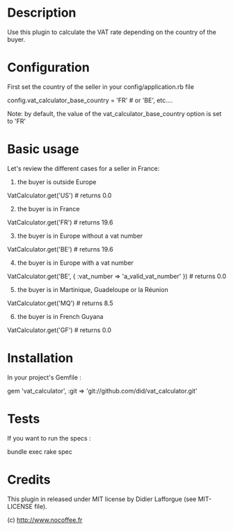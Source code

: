 # Description

Use this plugin to calculate the VAT rate depending on the country of the buyer.

# Configuration

First set the country of the seller in your config/application.rb file

  config.vat_calculator_base_country = 'FR' # or 'BE', etc....

Note: by default, the value of the vat_calculator_base_country option is set to 'FR'

# Basic usage

Let's review the different cases for a seller in France:

1. the buyer is outside Europe

  VatCalculator.get('US') # returns 0.0

2. the buyer is in France

  VatCalculator.get('FR') # returns 19.6

3. the buyer is in Europe without a vat number

  VatCalculator.get('BE') # returns 19.6

4. the buyer is in Europe with a vat number

  VatCalculator.get('BE', { :vat_number => 'a_valid_vat_number' }) # returns 0.0

5. the buyer is in Martinique, Guadeloupe or la Réunion

  VatCalculator.get('MQ') # returns 8.5

6. the buyer is in French Guyana

  VatCalculator.get('GF') # returns 0.0

# Installation

In your project's Gemfile :

  gem 'vat_calculator', :git => 'git://github.com/did/vat_calculator.git'

# Tests

If you want to run the specs :

  bundle exec rake spec

# Credits

This plugin in released under MIT license by Didier Lafforgue (see MIT-LICENSE
file).

(c) http://www.nocoffee.fr